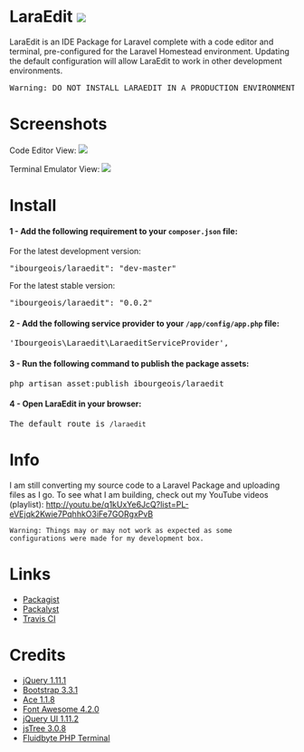 LaraEdit <img src="https://travis-ci.org/iBourgeois/LaraEdit.svg?branch=master" />
===========

LaraEdit is an IDE Package for Laravel complete with a code editor and terminal, pre-configured for the Laravel Homestead environment. Updating the default configuration will allow LaraEdit to work in other development environments. 

<pre>Warning: DO NOT INSTALL LARAEDIT IN A PRODUCTION ENVIRONMENT. THIS IS FOR DEVELOPMENT ONLY! YOU'VE BEEN WARNED!</pre>


Screenshots
===========
Code Editor View:
<img src="https://github.com/iBourgeois/LaraEdit/blob/master/source/LaraEdit.png" />

Terminal Emulator View:
<img src="https://github.com/iBourgeois/LaraEdit/blob/master/source/LaraEdit2.png" />


Install
=======

#### 1 - Add the following requirement to your <code>composer.json</code> file:

For the latest development version:
<pre>"ibourgeois/laraedit": "dev-master"</pre>

For the latest stable version:
<pre>"ibourgeois/laraedit": "0.0.2"</pre>


#### 2 - Add the following service provider to your <code>/app/config/app.php</code> file:

<pre>'Ibourgeois\Laraedit\LaraeditServiceProvider',</pre>

#### 3 - Run the following command to publish the package assets:

<pre>php artisan asset:publish ibourgeois/laraedit</pre>

#### 4 - Open LaraEdit in your browser:
<pre>The default route is <code>/laraedit</code></pre>


Info
====

I am still converting my source code to a Laravel Package and uploading files as I go. To see what I am building, check out my YouTube videos (playlist): http://youtu.be/q1kUxYe6JcQ?list=PL-eVEjqk2Kwie7PqhhkO3iFe7GORgxPvB

<code>Warning: Things may or may not work as expected as some configurations were made for my development box.</code>

Links
=====
* <a href="https://packagist.org/packages/ibourgeois/laraedit">Packagist</a>
* <a href="http://packalyst.com/packages/package/ibourgeois/laraedit">Packalyst</a>
* <a href="https://travis-ci.org/iBourgeois/LaraEdit">Travis CI</a>


Credits
=========================

<ul>
  <li><a href="http://jquery.com/">jQuery 1.11.1</a></li>
  <li><a href="http://getbootstrap.com/">Bootstrap 3.3.1</a></li>
  <li><a href="http://ace.c9.io/">Ace 1.1.8</a></li>
  <li><a href="http://fortawesome.github.io/Font-Awesome/">Font Awesome 4.2.0</a></li>
  <li><a href="http://jqueryui.com/">jQuery UI 1.11.2</a></li>
  <li><a href="http://www.jstree.com/">jsTree 3.0.8</a></li>
  <li><a href="https://github.com/Fluidbyte/PHP-jQuery-Terminal-Emulator">Fluidbyte PHP Terminal</a></li>
</ul>
